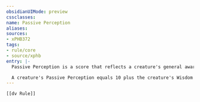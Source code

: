 ```yaml
---
obsidianUIMode: preview
cssclasses:
name: Passive Perception
aliases:
sources:
- xPHB372
tags:
- rule/core
- source/xphb
entry: |-
  Passive Perception is a score that reflects a creature's general awareness of its surroundings. The DM uses this score when determining whether a creature notices something without consciously making a Wisdom (Perception) check.

  A creature's Passive Perception equals 10 plus the creature's Wisdom (Perception) check bonus. If the creature has [[Advantage]] on such checks, increase the score by 5. If the creature has [[Disadvantage]] on them, decrease the score by 5. For example, a level 1 character with a Wisdom of 15 and proficiency in Perception has a Passive Perception of 14 (10 + 2 + 2). If that character has [[Advantage]] on Wisdom (Perception) checks, the score becomes 19.
---
```


```meta-bind-embed
[[dv Rule]]
```
